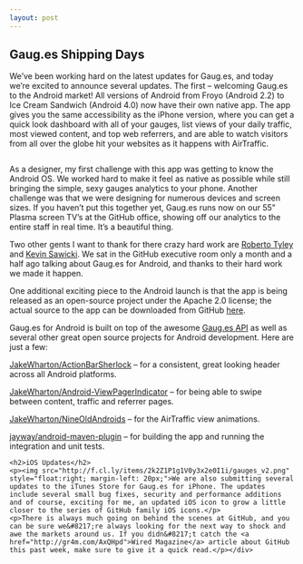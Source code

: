 ```yaml
---
layout: post
---
```


<div class="article-header">
</div>

<article>
	<h1>Gaug.es Shipping Days</h1>
	<p>We&#8217;ve been working hard on the latest updates for Gaug.es, and today we&#8217;re excited to announce several updates. The first &#8211; welcoming Gaug.es to the Android market! All versions of Android from Froyo (Android 2.2) to Ice Cream Sandwich (Android 4.0) now have their own native app. The app gives you the same accessibility as the iPhone version, where you can get a quick look dashboard with all of your gauges, list views of your daily traffic, most viewed content, and top web referrers, and are able to watch visitors from all over the globe hit your websites as it happens with AirTraffic.</p>
	<p><img src="http://f.cl.ly/items/0j2o2e2T1s2q1g0B250s/Gauges_AndroidMarket.png" alt="" /></p>
	<p>As a designer, my first challenge with this app was getting to know the Android OS. We worked hard to make it feel as native as possible while still bringing the simple, sexy gauges analytics to your phone. Another challenge was that we were designing for numerous devices and screen sizes. If you haven&#8217;t put this together yet, Gaug.es runs now on our 55&quot; Plasma screen TV&#8217;s at the GitHub office, showing off our analytics to the entire staff in real time. It&#8217;s a beautiful thing.</p>
	<p>Two other gents I want to thank for there crazy hard work are <a href="https://twitter.com/#!/rtyley" target="_blank">Roberto Tyley</a> and <a href="https://twitter.com/#!/kevinsawicki" target="_blank">Kevin Sawicki</a>. We sat in the GitHub executive room only a month and a half ago talking about Gaug.es for Android, and thanks to their hard work we made it happen.</p>
	<p>One additional exciting piece to the Android launch is that the app is being released as an open-source project under the Apache 2.0 license; the actual source to the app can be downloaded from GitHub <a href="https://github.com/github/gauges-android">here</a>.</p>
	<p>Gaug.es for Android is built on top of the awesome <a href="http://get.gaug.es/documentation/api/">Gaug.es <span class="caps">API</span></a> as well as several other great open source projects for Android development. Here are just a few:</p>
	<p><a href="https://github.com/JakeWharton/ActionBarSherlock">JakeWharton/ActionBarSherlock</a> &#8211; for a consistent, great looking header across all Android platforms.</p>
	<p><a href="https://github.com/JakeWharton/Android-ViewPagerIndicator">JakeWharton/Android-ViewPagerIndicator</a> &#8211; for being able to swipe between content, traffic and referrer pages.</p>
	<p><a href="https://github.com/JakeWharton/NineOldAndroids">JakeWharton/NineOldAndroids</a> &#8211; for the AirTraffic view animations.</p>
	<p><a href="https://github.com/jayway/maven-android-plugin">jayway/android-maven-plugin</a> &#8211; for building the app and running the integration and unit tests.</p>

	<h2>iOS Updates</h2>
	<p><img src="http://f.cl.ly/items/2k2Z1P1g1V0y3x2e0I1i/gauges_v2.png" style="float:right; margin-left: 20px;">We are also submitting several updates to the iTunes Store for Gaug.es for iPhone. The updates include several small bug fixes, security and performance additions and of course, exciting for me, an updated iOS icon to grow a little closer to the series of GitHub family iOS icons.</p>
	<p>There is always much going on behind the scenes at GitHub, and you can be sure we&#8217;re always looking for the next way to shock and awe the markets around us. If you didn&#8217;t catch the <a href="http://gr4m.com/AxQHpd">Wired Magazine</a> article about GitHub this past week, make sure to give it a quick read.</p></div>

</article>